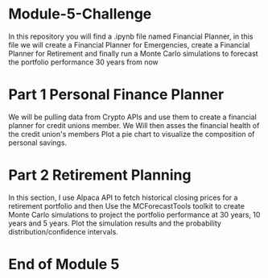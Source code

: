 # Module-5-Challenge
In this repository you will find a .ipynb file named Financial Planner, in this file we will create a Financial Planner for Emergencies, create a Financial Planner for Retirement and finally run a Monte Carlo simulations to forecast the portfolio performance 30 years from now
# Part 1 Personal Finance Planner
We will be pulling data from Crypto APIs and use them to create a financial planner for credit unions member.
We Will then asses the financial health of the credit union's members
Plot a pie chart to visualize the composition of personal savings.
# Part 2 Retirement Planning
In this section, I use Alpaca API to fetch historical closing prices for a retirement portfolio and then Use the MCForecastTools toolkit to create Monte Carlo simulations to project the portfolio performance at 30 years, 10 years and 5 years. 
Plot the simulation results and the probability distribution/confidence intervals.
# End of Module 5


